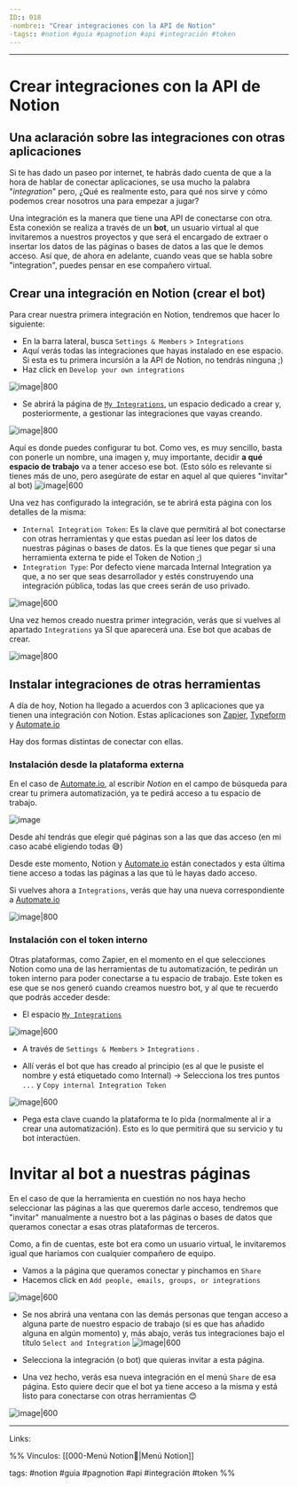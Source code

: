 ```yaml
---
ID:: 018
-nombre:: "Crear integraciones con la API de Notion"
-tags:: #notion #guia #pagnotion #api #integración #token
---
```

___
# Crear integraciones con la API de Notion
## Una aclaración sobre las integraciones con otras aplicaciones

Si te has dado un paseo por internet, te habrás dado cuenta de que a la hora de hablar de conectar aplicaciones, se usa mucho la palabra "_integration_" pero, ¿Qué es realmente esto, para qué nos sirve y cómo podemos crear nosotros una para empezar a jugar?

Una integración es la manera que tiene una API de conectarse con otra. Esta conexión se realiza a través de un **bot**, un usuario virtual al que invitaremos a nuestros proyectos y que será el encargado de extraer o insertar los datos de las páginas o bases de datos a las que le demos acceso. Así que, de ahora en adelante, cuando veas que se habla sobre "integration", puedes pensar en ese compañero virtual.

## Crear una integración en Notion (crear el bot)

Para crear nuestra primera integración en Notion, tendremos que hacer lo siguiente:

- En la barra lateral, busca `Settings & Members` > `Integrations`
- Aquí verás todas las integraciones que hayas instalado en ese espacio. Si esta es tu primera incursión a la API de Notion, no tendrás ninguna ;)
- Haz click en `Develop your own integrations`

![image|800](https://images.spr.so/cdn-cgi/imagedelivery/j42No7y-dcokJuNgXeA0ig/aea1bcf3-4899-4cf1-8cca-b1dd72075bd5/CleanShot_2021-05-16_at_16.55.012x/w=3840,quality=80)

- Se abrirá la página de [`My Integrations`](https://www.notion.so/my-integrations), un espacio dedicado a crear y, posteriormente, a gestionar las integraciones que vayas creando.

![image|800](https://images.spr.so/cdn-cgi/imagedelivery/j42No7y-dcokJuNgXeA0ig/f3d087b3-771c-4ad6-8e43-193ffe4c34c9/Untitled/w=3840,quality=80)

Aquí es donde puedes configurar tu bot. Como ves, es muy sencillo, basta con ponerle un nombre, una imagen y, muy importante, decidir **a qué espacio de trabajo** va a tener acceso ese bot. (Esto sólo es relevante si tienes más de uno, pero asegúrate de estar en aquel al que quieres "invitar" al bot)
![image|600](https://images.spr.so/cdn-cgi/imagedelivery/j42No7y-dcokJuNgXeA0ig/4fb4cc52-3176-460f-b3c1-3fe81234901f/Untitled/w=1080,quality=80)

Una vez has configurado la integración, se te abrirá esta página con los detalles de la misma:

- `Internal Integration Token`: Es la clave que permitirá al bot conectarse con otras herramientas y que estas puedan así leer los datos de nuestras páginas o bases de datos. Es la que tienes que pegar si una herramienta externa te pide el Token de Notion ;)
- `Integration Type`: Por defecto viene marcada Internal Integration ya que, a no ser que seas desarrollador y estés construyendo una integración pública, todas las que crees serán de uso privado.

![image|600](https://images.spr.so/cdn-cgi/imagedelivery/j42No7y-dcokJuNgXeA0ig/005ff183-4a6a-401c-9ae6-8c5c809ec386/CleanShot_2021-05-16_at_17.17.502x/w=1080,quality=80)

Una vez hemos creado nuestra primer integración, verás que si vuelves al apartado `Integrations` ya SI que aparecerá una. Ese bot que acabas de crear.

![image|800](https://images.spr.so/cdn-cgi/imagedelivery/j42No7y-dcokJuNgXeA0ig/691290d6-366f-4ed6-ae87-a02256f03def/Untitled/w=3840,quality=80)

## Instalar integraciones de otras herramientas

A día de hoy, Notion ha llegado a acuerdos con 3 aplicaciones que ya tienen una integración con Notion. Estas aplicaciones son [Zapier](http://zapier.com), [Typeform](https://www.typeform.com/es/) y [Automate.io](http://automate.io)

Hay dos formas distintas de conectar con ellas.

### Instalación desde la plataforma externa

En el caso de [Automate.io](http://automate.io), al escribir _Notion_ en el campo de búsqueda para crear tu primera automatización, ya te pedirá acceso a tu espacio de trabajo.

![image](https://assets.super.so/6f476e9c-8680-451e-b108-4cc5c7025a30/images/66e71e16-df2a-4bff-9c04-7c2be29288bc/CleanShot_2021-05-16_at_17.59.28.gif?w=1500)

Desde ahí tendrás que elegir qué páginas son a las que das acceso (en mi caso acabé eligiendo todas 😅)

Desde este momento, Notion y [Automate.io](http://automate.io) están conectados y esta última tiene acceso a todas las páginas a las que tú le hayas dado acceso.

Si vuelves ahora a `Integrations`, verás que hay una nueva correspondiente a [Automate.io](http://automate.io)

![image|800](https://images.spr.so/cdn-cgi/imagedelivery/j42No7y-dcokJuNgXeA0ig/345b42ac-737b-40c8-bc16-730326fbdc58/Untitled/w=1200,quality=80)

### Instalación con el token interno

Otras plataformas, como Zapier, en el momento en el que selecciones Notion como una de las herramientas de tu automatización, te pedirán un token interno para poder conectarse a tu espacio de trabajo. Este token es ese que se nos generó cuando creamos nuestro bot, y al que te recuerdo que podrás acceder desde:

- El espacio [`My Integrations`](https://www.notion.so/my-integrations)

![image|600](https://images.spr.so/cdn-cgi/imagedelivery/j42No7y-dcokJuNgXeA0ig/27e80e0a-0a09-40c8-a009-dea1db3365ed/CleanShot_2021-05-16_at_18.15.562x/w=1080,quality=80)

- A través de `Settings & Members` > `Integrations` .

- Allí verás el bot que has creado al principio (es al que le pusiste el nombre y está etiquetado como Internal) → Selecciona los tres puntos `...` y `Copy internal Integration Token`

![image|600](https://images.spr.so/cdn-cgi/imagedelivery/j42No7y-dcokJuNgXeA0ig/e35a8fb7-6bc7-41fb-8cc3-582e83544850/Untitled/w=1080,quality=80)

- Pega esta clave cuando la plataforma te lo pida (normalmente al ir a crear una automatización). Esto es lo que permitirá que su servicio y tu bot interactúen.

# Invitar al bot a nuestras páginas

En el caso de que la herramienta en cuestión no nos haya hecho seleccionar las páginas a las que queremos darle acceso, tendremos que "invitar" manualmente a nuestro bot a las páginas o bases de datos que queramos conectar a esas otras plataformas de terceros.

Como, a fin de cuentas, este bot era como un usuario virtual, le invitaremos igual que haríamos con cualquier compañero de equipo.

- Vamos a la página que queramos conectar y pinchamos en `Share`
- Hacemos click en `Add people, emails, groups, or integrations`

![image|600](https://images.spr.so/cdn-cgi/imagedelivery/j42No7y-dcokJuNgXeA0ig/4f13380f-c6a1-4150-bf00-b4c54cd48391/CleanShot_2021-05-16_at_18.34.382x/w=1200,quality=80)

- Se nos abrirá una ventana con las demás personas que tengan acceso a alguna parte de nuestro espacio de trabajo (si es que has añadido alguna en algún momento) y, más abajo, verás tus integraciones bajo el título `Select and Integration`
![image|600](https://images.spr.so/cdn-cgi/imagedelivery/j42No7y-dcokJuNgXeA0ig/af8b2052-1253-4140-9da4-a2b28ed26ec2/Untitled/w=1080,quality=80)

- Selecciona la integración (o bot) que quieras invitar a esta página.
- Una vez hecho, verás esa nueva integración en el menú `Share` de esa página. Esto quiere decir que el bot ya tiene acceso a la misma y está listo para conectarse con otras herramientas 😊

![image|600](https://images.spr.so/cdn-cgi/imagedelivery/j42No7y-dcokJuNgXeA0ig/a1382c33-73d1-4d76-8e52-669cd97baf13/Untitled/w=1080,quality=80)


___

Links:

%%
Vínculos:
[[000-Menú Notion📃|Menú Notion]] 

tags:
#notion #guia #pagnotion #api #integración #token
%%